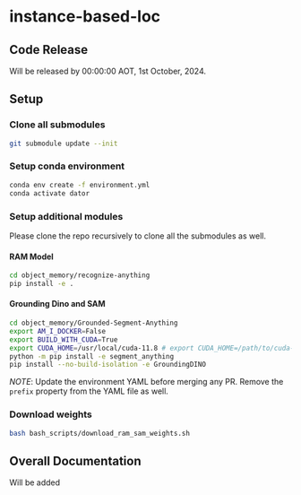 # instance-based-loc

## Code Release

Will be released by 00:00:00 AOT, 1st October, 2024.

## Setup

### Clone all submodules

```bash
git submodule update --init
```

### Setup conda environment

```bash
conda env create -f environment.yml
conda activate dator
```

### Setup additional modules

Please clone the repo recursively to clone all the submodules as well.

#### RAM Model

```bash
cd object_memory/recognize-anything
pip install -e .
```

#### Grounding Dino and SAM

```bash
cd object_memory/Grounded-Segment-Anything
export AM_I_DOCKER=False
export BUILD_WITH_CUDA=True
export CUDA_HOME=/usr/local/cuda-11.8 # export CUDA_HOME=/path/to/cuda-11.3/ for others
python -m pip install -e segment_anything
pip install --no-build-isolation -e GroundingDINO
```

_NOTE_: Update the environment YAML before merging any PR. Remove the `prefix` property from the YAML file as well.

### Download weights

```bash
bash bash_scripts/download_ram_sam_weights.sh 
```

## Overall Documentation

Will be added
